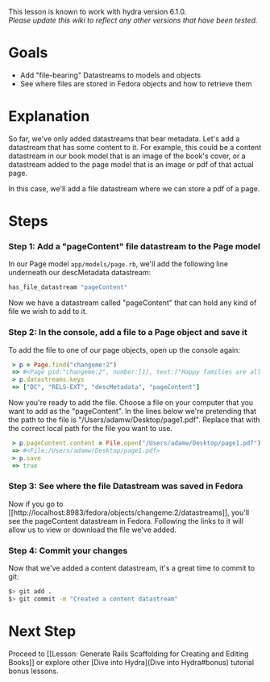 This lesson is known to work with hydra version 6.1.0.   
_Please update this wiki to reflect any other versions that have been tested._

# Goals
* Add "file-bearing" Datastreams to models and objects
* See where files are stored in Fedora objects and how to retrieve them

# Explanation

So far, we've only added datastreams that bear metadata.  Let's add a datastream that has some content to it.  For example, this could be a content datastream in our book model that is an image of the book's cover, or a datastream added to the page model that is an image or pdf of that actual page.

In this case, we'll add a file datastream where we can store a pdf of a page.

# Steps

### Step 1: Add a "pageContent" file datastream to the Page model

In our Page model ```app/models/page.rb```, we'll add the following line underneath our descMetadata datastream:

```ruby
has_file_datastream "pageContent"
```

Now we have a datastream called "pageContent" that can hold any kind of file we wish to add to it.  

### Step 2: In the console, add a file to a Page object and save it

To add the file to one of our page objects, open up the console again:

```ruby
 > p = Page.find("changeme:2")
 => #<Page pid:"changeme:2", number:[1], text:["Happy families are all alike; every unhappy family is unhappy in its own way."]> 
 > p.datastreams.keys
 => ["DC", "RELS-EXT", "descMetadata", "pageContent"] 
```

Now you're ready to add the file.  Choose a file on your computer that you want to add as the "pageContent".  In the lines below we're pretending that the path to the file is "/Users/adamw/Desktop/page1.pdf".  Replace that with the correct local path for the file you want to use.

```ruby
 > p.pageContent.content = File.open("/Users/adamw/Desktop/page1.pdf")
 => #<File:/Users/adamw/Desktop/page1.pdf> 
 > p.save
 => true
```

### Step 3: See where the file Datastream was saved in Fedora

Now if you go to [[http://localhost:8983/fedora/objects/changeme:2/datastreams]], you'll see the pageContent datastream in Fedora.  Following the links to it will allow us to view or download the file we've added.

### Step 4: Commit your changes

Now that we've added a content datastream, it's a great time to commit to git:

```bash
$> git add .
$> git commit -m "Created a content datastream"
```

# Next Step
Proceed to [[Lesson: Generate Rails Scaffolding for Creating and Editing Books]] or explore other [Dive into Hydra](Dive into Hydra#bonus) tutorial bonus lessons.
